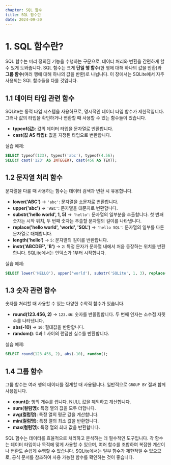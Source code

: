 ```yaml
---
chapter: SQL 함수
title: SQL 함수란
date: 2024-09-30
---
```


# 1. SQL 함수란?

SQL 함수는 미리 정의된 기능을 수행하는 구문으로, 데이터 처리와 변환을 간편하게 할 수 있게 도와줍니다. SQL 함수는 크게 **단일 행 함수**(한 행에 대해 하나의 값을 반환)와 **그룹 함수**(여러 행에 대해 하나의 값을 반환)로 나뉩니다. 이 장에서는 SQLite에서 자주 사용되는 SQL 함수들을 다룰 것입니다.

## 1.1 데이터 타입 관련 함수

SQLite는 동적 타입 시스템을 사용하므로, 명시적인 데이터 타입 함수가 제한적입니다. 그러나 값의 타입을 확인하거나 변환할 때 사용할 수 있는 함수들이 있습니다.

- **typeof(값)**: 값의 데이터 타입을 문자열로 반환합니다.
- **cast(값 AS 타입)**: 값을 지정된 타입으로 변환합니다.

실습 예제:
```sql
SELECT typeof(123), typeof('abc'), typeof(4.56);
SELECT cast('123' AS INTEGER), cast(456 AS TEXT);
```

## 1.2 문자열 처리 함수

문자열을 다룰 때 사용하는 함수는 데이터 검색과 변환 시 유용합니다.

- **lower('ABC')** → `'abc'`: 문자열을 소문자로 변환합니다.
- **upper('abc')** → `'ABC'`: 문자열을 대문자로 변환합니다.
- **substr('hello world', 1, 5)** → `'hello'`: 문자열의 일부분을 추출합니다. 첫 번째 숫자는 시작 위치, 두 번째 숫자는 추출할 문자열의 길이를 나타냅니다.
- **replace('hello world', 'world', 'SQL')** → `'hello SQL'`: 문자열의 일부를 다른 문자열로 대체합니다.
- **length('hello')** → `5`: 문자열의 길이를 반환합니다.
- **instr('ABCDEF', 'B')** → `2`: 특정 문자가 문자열 내에서 처음 등장하는 위치를 반환합니다. SQLite에서는 인덱스가 1부터 시작합니다.

실습 예제:
```sql
SELECT lower('HELLO'), upper('world'), substr('SQLite', 1, 3), replace('Hello World', 'World', 'SQLite'), length('Function'), instr('ABCDEF', 'D');
```

## 1.3 숫자 관련 함수

숫자를 처리할 때 사용할 수 있는 다양한 수학적 함수가 있습니다.

- **round(123.456, 2)** → `123.46`: 숫자를 반올림합니다. 두 번째 인자는 소수점 자릿수를 나타냅니다.
- **abs(-10)** → `10`: 절대값을 반환합니다.
- **random()**: 0과 1 사이의 랜덤한 실수를 반환합니다.

실습 예제:
```sql
SELECT round(123.456, 2), abs(-10), random();
```

## 1.4 그룹 함수

그룹 함수는 여러 행의 데이터를 집계할 때 사용됩니다. 일반적으로 `GROUP BY` 절과 함께 사용됩니다.

- **count()**: 행의 개수를 셉니다. NULL 값을 제외하고 계산합니다.
- **sum(컬럼명)**: 특정 열의 값을 모두 더합니다.
- **avg(컬럼명)**: 특정 열의 평균 값을 계산합니다.
- **min(컬럼명)**: 특정 열의 최소 값을 반환합니다.
- **max(컬럼명)**: 특정 열의 최대 값을 반환합니다.

SQL 함수는 데이터를 효율적으로 처리하고 분석하는 데 필수적인 도구입니다. 각 함수는 데이터 타입이나 목적에 맞게 사용할 수 있으며, 여러 함수를 조합하여 복잡한 계산이나 변환도 손쉽게 수행할 수 있습니다. SQLite에서는 일부 함수가 제한적일 수 있으므로, 공식 문서를 참조하여 사용 가능한 함수를 확인하는 것이 좋습니다.